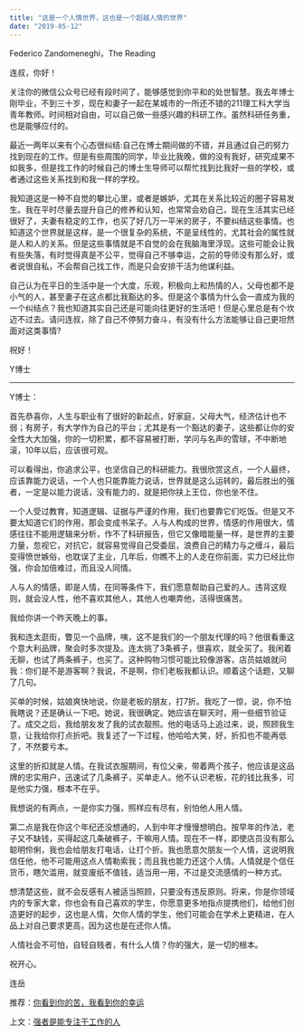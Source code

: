 ```yaml
---
title: "这是一个人情世界，这也是一个超越人情的世界"
date: "2019-05-12"
---
```


 Federico Zandomeneghi，The Reading

  

连叔，你好！

关注你的微信公众号已经有段时间了，能够感觉到你平和的处世智慧。我去年博士刚毕业，不到三十岁，现在和妻子一起在某城市的一所还不错的211理工科大学当青年教师。时间相对自由，可以自己做一些感兴趣的科研工作。虽然科研任务重，也是能够应付的。

最近一两年以来有个心态很纠结:自己在博士期间做的不错，并且通过自己的努力找到现在的工作。但是有些周围的同学，毕业比我晚，做的没有我好，研究成果不如我多，但是找工作的时候自己的博士生导师可以帮忙找到比我好一些的学校，或者通过这些关系找到和我一样的学校。

我知道这是一种不自觉的攀比心里，或者是嫉妒，尤其在关系比较近的圈子容易发生。我在平时尽量去提升自己的修养和认知，也常常会劝自己，现在生活其实已经很好了，夫妻有稳定的工作，也买了好几万一平米的房子，不要纠结这些事情。也知道这个世界就是这样，是一个很复杂的系统，不是呈线性的，尤其社会的属性就是人和人的关系。但是这些事情就是不自觉的会在我脑海里浮现。这些可能会让我有些失落，有时觉得真是不公平，觉得自己不够幸运，之前的导师没有那么好，或者说很自私，不会帮自己找工作，而是只会安排干活为他谋利益。

自己认为在平日的生活中是一个大度，乐观，积极向上和热情的人，父母也都不是小气的人，甚至妻子在这点都比我豁达的多。但是这个事情为什么会一直成为我的一个纠结点？我也知道其实自己还是可能向往更好的生活吧！但是心里总是有个坎迈不过去。请问连叔，除了自己不停努力奋斗，有没有什么方法能够让自己更坦然面对这类事情?

祝好！

Y博士

  

* * *

Y博士：

首先恭喜你，人生与职业有了很好的新起点，好家庭，父母大气，经济估计也不弱；有房子，有大学作为自己的平台；尤其是有一个豁达的妻子，这些都让你的安全性大大加强，你的一切积累，都不容易被打断，学问与名声的雪球，不中断地滚，10年以后，应该很可观。

可以看得出，你追求公平，也坚信自己的科研能力。我很欣赏这点，一个人最终，应该靠能力说话，一个人也只能靠能力说话，世界就是这么运转的，最后胜出的强者，一定是以能力说话，没有能力的，就是把你扶上王位，你也坐不住。

一个人受过教育，知道逻辑、证据与严谨的作用，我们也要靠它们吃饭。但是又不要太知道它们的作用，那会变成书呆子。人与人构成的世界，情感的作用很大，情感往往不能用逻辑来分析，作不了科研报告，但它又像暗能量一样，是世界的主要力量，忽视它，对抗它，就容易觉得自己受委屈，浪费自己的精力与之缠斗，最后变得愤世嫉俗，也耽误了主业，几年后，你瞧不上的人走在你前面，实力已经比你强，你会加倍难过，而且没人同情。

人与人的情感，即是人情，在同等条件下，我们愿意帮助自己爱的人。违背这规则，就会没人性，他不喜欢其他人，其他人也嘲弄他，活得很痛苦。

我给你讲一个昨天晚上的事。

我和连太逛街，瞥见一个品牌，咦，这不是我们的一个朋友代理的吗？他很看重这个意大利品牌，聚会时多次提及。连太挑了3条裤子，很喜欢，就全买了。我闲着无聊，也试了两条裤子，也买了。这种购物习惯可能比较像游客，店员姑娘就问我：你们是不是游客啊？我说，不是啊，你们老板我都认识。顺着这个话题，又聊了几句。

买单的时候，姑娘爽快地说，你是老板的朋友，打7折。我吃了一惊，说，你不怕我瞎说？还是确认一下吧。她说，我很确定。她应该在聊天时，用一些细节验证了。成交之后，我给朋友发了我的试衣靓照。他的电话马上追过来，说，照顾我生意，让我给你打点折吧。我复述了一下过程，他哈哈大笑，好，折扣也不能再低了，不然要亏本。

这里的折扣就是人情。在我试衣服期间，有位父亲，带着两个孩子，他应该是这品牌的忠实用户，迅速试了几条裤子，买单走人。他不认识老板，花的钱比我多，可是他实力强，根本不在乎。

我想说的有两点，一是你实力强，照样应有尽有，别怕他人用人情。

第二点是我在你这个年纪还没想通的，人到中年才慢慢想明白。按早年的作法，老子又不缺钱，买得起这几条破裤子，干嘛用人情。现在不一样，即使店员没有那么聪明伶俐，我也会给朋友打电话，让打个折。我也愿意欠朋友一个人情，这说明我信任他，他不可能用这点人情勒索我；而且我也能力还这个人情。人情就是个信任货币，瞎欠滥用，就变废纸不值钱，适当用一用，不过是交流感情的一种方式。

想清楚这些，就不会反感有人被适当照顾，只要没有违反原则。将来，你是你领域内的专家大拿，你也会有自己喜欢的学生，你愿意更多地指点提携他们，给他们创造更好的起步，这也是人情，欠你人情的学生，他们可能会在学术上更精进，在人品上对自己要求更高，因为这也是在还你人情。

人情社会不可怕，自轻自贱者，有什么人情？你的强大，是一切的根本。

祝开心。

连岳

  

推荐：[你看到你的苦，我看到你的幸运](http://mp.weixin.qq.com/s?__biz=MjM5NDU0Mjk2MQ==&mid=2651633394&idx=1&sn=fd856f561298eb1aa2f8719382ab28c6&chksm=bd7e32ec8a09bbfad02a633cee9aa0d8bb68ac0674d9971b278b319991441fa7730f814d325c&scene=21#wechat_redirect)

上文：[强者是能专注于工作的人](http://mp.weixin.qq.com/s?__biz=MjM5NDU0Mjk2MQ==&mid=2651633452&idx=1&sn=0788830a5066142ca7d42f085a1c88db&chksm=bd7e33328a09ba248dbf2ef206ec7fedfa0f9d67c83379d3c6c1f19b8148501f2e57c6424f09&scene=21#wechat_redirect)
